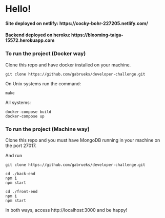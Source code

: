 <h1>Hello!</h1>

<h4> Site deployed on netlify: https://cocky-bohr-227205.netlify.com/</h4>
<h4> Backend deployed on heroku: https://blooming-taiga-15572.herokuapp.com </h4>

<h3>To run the project (Docker way)</h3>

Clone this repo and have docker installed on your machine.

```
git clone https://github.com/gabrueks/developer-challenge.git
```
On Unix systems run the command:
```
make
```
All systems:
```
docker-compose build
docker-compose up
```

<h3>To run the project (Machine way)</h3>

Clone this repo and you must have MongoDB running in your machine on the port 27017.

And run
```
git clone https://github.com/gabrueks/developer-challenge.git
```
```
cd ./back-end
npm i
npm start
```
```
cd ./front-end
npm i
npm start
```

In both ways, access http://localhost:3000 and be happy!
